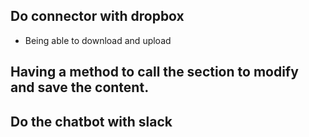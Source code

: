 


## Do connector with dropbox
 - Being able to download and upload

## Having a method to call the section to modify and save the content.

## Do the chatbot with slack
